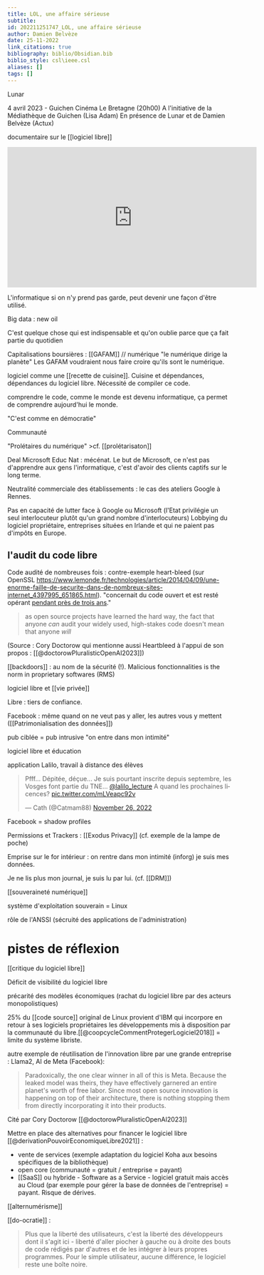 ```yaml
---
title: LOL, une affaire sérieuse
subtitle:
id: 202211251747_LOL, une affaire sérieuse
author: Damien Belvèze
date: 25-11-2022
link_citations: true
bibliography: biblio/Obsidian.bib
biblio_style: csl\ieee.csl
aliases: []
tags: []
---
```


Lunar

4 avril 2023 - Guichen
Cinéma Le Bretagne (20h00)
A l'initiative de la Médiathèque de Guichen (Lisa Adam)
En présence de Lunar et de Damien Belvèze (Actux)


documentaire sur le [[logiciel libre]]


<iframe width="560" height="315" src="https://www.youtube.com/embed/C86HIrsvb9A" title="YouTube video player" frameborder="0" allow="accelerometer; autoplay; clipboard-write; encrypted-media; gyroscope; picture-in-picture; web-share" allowfullscreen></iframe>


L'informatique si on n'y prend pas garde, peut devenir une façon d'être utilisé. 

Big data : new oil

C'est quelque chose qui est indispensable et qu'on oublie parce que ça fait partie du quotidien

Capitalisations boursières : [[GAFAM]] // numérique "le numérique dirige la planète"
Les GAFAM voudraient nous faire croire qu'ils sont le numérique. 

logiciel comme une [[recette de cuisine]]. Cuisine et dépendances, dépendances du logiciel libre. Nécessité de compiler ce code. 

comprendre le code, comme le monde est devenu informatique, ça permet de comprendre aujourd'hui le monde. 

"C'est comme en démocratie"

Communauté

"Prolétaires du numérique" >cf.  [[prolétarisaton]]

Deal Microsoft Educ Nat : mécénat. 
Le but de Microsoft, ce n'est pas d'apprendre aux gens l'informatique, c'est d'avoir des clients captifs sur le long terme.

Neutralité commerciale des établissements : le cas des ateliers Google à Rennes.

Pas en capacité de lutter face à Google ou Microsoft (l'Etat privilégie un seul interlocuteur plutôt qu'un grand nombre d'interlocuteurs)
Lobbying du logiciel propriétaire, entreprises situées en Irlande et qui ne paient pas d'impôts en Europe. 

## l'audit du code libre

Code audité de nombreuses fois : contre-exemple heart-bleed (sur OpenSSL https://www.lemonde.fr/technologies/article/2014/04/09/une-enorme-faille-de-securite-dans-de-nombreux-sites-internet_4397995_651865.html). "concernait du code ouvert et est resté opérant [pendant près de trois ans](http://www.slate.fr/monde/85743/bug-heartbleed-internet-chiffrement)."

> as open source projects have learned the hard way, the fact that anyone _can_ audit your widely used, high-stakes code doesn't mean that anyone _will_

(Source : Cory Doctorow qui mentionne aussi Heartbleed à l'appui de son propos : [[@doctorowPluralisticOpenAI2023]])

[[backdoors]] : au nom de la sécurité (!). 
Malicious fonctionnalities is the norm in proprietary softwares (RMS)

logiciel libre et [[vie privée]]

Libre : tiers de confiance.

Facebook : même quand on ne veut pas y aller, les autres vous y mettent ([[Patrimonialisation des données]])

pub ciblée = pub intrusive "on entre dans mon intimité"

logiciel libre et éducation

application Lalilo, travail à distance des élèves

<blockquote class="twitter-tweet"><p lang="fr" dir="ltr">Pfff... Dépitée, déçue... Je suis pourtant inscrite depuis septembre, les Vosges font partie du TNE... <a href="https://twitter.com/lalilo_lecture?ref_src=twsrc%5Etfw">@lalilo_lecture</a> A quand les prochaines licences? <a href="https://t.co/mLVeapc92v">pic.twitter.com/mLVeapc92v</a></p>&mdash; Cath (@Catmam88) <a href="https://twitter.com/Catmam88/status/1596446138906943489?ref_src=twsrc%5Etfw">November 26, 2022</a></blockquote>

Facebook = shadow profiles

Permissions et Trackers : [[Exodus Privacy]] (cf. exemple de la lampe de poche)

Emprise sur le for intérieur : on rentre dans mon intimité (inforg) je suis mes données.

Je ne lis plus mon journal, je suis lu par lui. (cf. [[DRM]])

[[souveraineté numérique]]

système d'exploitation souverain = Linux

rôle de l'ANSSI (sécruité des applications de l'administration)

# pistes de réflexion

[[critique du logiciel libre]]

Déficit de visibilité du logiciel libre

précarité des modèles économiques (rachat du logiciel libre par des acteurs monopolistiques)

25% du [[code source]] original de Linux provient d'IBM qui incorpore en retour à ses logiciels propriétaires les développements mis à disposition par la communauté du libre.[[@coopcycleCommentProtegerLogiciel2018]] = limite du système libriste.

autre exemple de réutilisation de l'innovation libre par une grande entreprise : Llama2, AI de Meta (Facebook): 

>Paradoxically, the one clear winner in all of this is Meta. Because the leaked model was theirs, they have effectively garnered an entire planet's worth of free labor. Since most open source innovation is happening on top of their architecture, there is nothing stopping them from directly incorporating it into their products.

Cité par Cory Doctorow [[@doctorowPluralisticOpenAI2023]]

Mettre en place des alternatives pour financer le logiciel libre [[@derivationPouvoirEconomiqueLibre2021]] : 

- vente de services (exemple adaptation du logiciel Koha aux besoins spécifiques de la bibliothèque)
- open core (communauté = gratuit / entreprise = payant)
- [[SaaS]] ou hybride - Software as a Service - logiciel gratuit mais accès au Cloud (par exemple pour gérer la base de données de l'entreprise) = payant. Risque de dérives.

[[alternumérisme]]

[[do-ocratie]] : 

>Plus que la liberté des utilisateurs, c'est la liberté des développeurs dont il s'agit ici - liberté d'aller piocher à gauche ou à droite des bouts de code rédigés par d'autres et de les intégrer à leurs propres programmes. Pour le simple utilisateur, aucune différence, le logiciel reste une boîte noire. 





